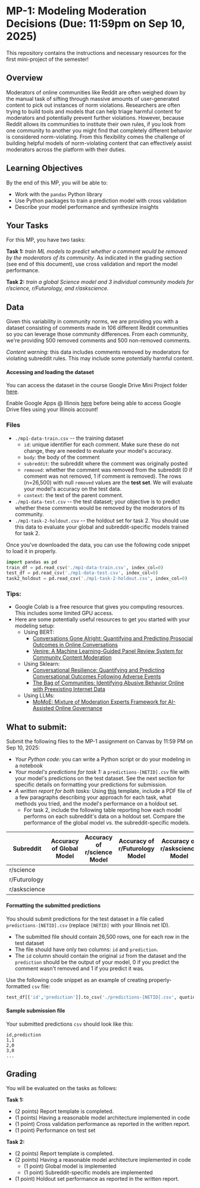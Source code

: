 # MP-1: Modeling Moderation Decisions (Due: 11:59pm on Sep 10, 2025)

This repository contains the instructions and necessary resources for the first mini-project of the semester!

## Overview

Moderators of online communities like Reddit are often weighed down by the manual task of sifting through massive amounts of user-generated content to pick out instances of norm violations. Researchers are often trying to build tools and models that can help triage harmful content for moderators and potentially prevent further violations. 
However, because Reddit allows its communities to institute their own rules, if you look from one community to another you might find that completely different behavior is considered norm-violating. From this flexibility comes the challenge of building helpful models of norm-violating content that can effectively assist moderators across the platform with their duties. 

## Learning Objectives

By the end of this MP, you will be able to:

* Work with the `pandas` Python library
* Use Python packages to train a prediction model with cross validation
* Describe your model performance and synthesize insights
  

## Your Tasks

For this MP, you have two tasks:

**Task 1:** *train ML models to predict whether a comment would be removed by the moderators of its community*. As indicated in the grading section (see end of this document), use cross validation and report the model performance.

**Task 2:** *train a global Science model and 3 individual community models for r/science, r/Futurology, and r/askscience.*

## Data

Given this variability in community norms, we are providing you with a dataset consisting of comments made in 106 different Reddit communities so you can leverage those community differences. From each community, we're providing 500 removed comments and 500 non-removed comments.

*Content warning:* this data includes comments removed by moderators for violating subreddit rules. This may include some potentially harmful content.

#### Accessing and loading the dataset

You can access the dataset in the course Google Drive Mini Project folder [here](https://drive.google.com/drive/folders/1kgXkjtvMU0k9SE9R8Cui_XkELef9RMx-?usp=drive_link).

Enable Google Apps @ Illinois [here](https://cloud-dashboard.illinois.edu/) before being able to access Google Drive files using your Illinois account! 

### Files

* `./mp1-data-train.csv` -- the training dataset
  * `id`: unique identifier for each comment. Make sure these do not change, they are needed to evaluate your model's accuracy.
  * `body`: the body of the comment
  * `subreddit`: the subreddit where the comment was originally posted
  * `removed`: whether the comment was removed from the subreddit (0 if comment was not removed, 1 if comment is removed). The rows (n=26,500) with null `removed` values are the **test set**. We will evaluate your model's accuracy on the test data. 
  * `context`: the text of the parent comment.
* `./mp1-data-test.csv` -- the test dataset; your objective is to predict whether these comments would be removed by the moderators of its community.
* `./mp1-task-2-holdout.csv` -- the holdout set for task 2. You should use this data to evaluate your global and subreddit-specific models trained for task 2.

Once you've downloaded the data, you can use the following code snippet to load it in properly.

```python
import pandas as pd
train_df = pd.read_csv('./mp1-data-train.csv', index_col=0)
test_df = pd.read_csv('./mp1-data-test.csv', index_col=0)
task2_holdout = pd.read_csv('./mp1-task-2-holdout.csv', index_col=0)
```

### Tips:
* Google Colab is a free resource that gives you computing resources. This includes some limited GPU access.
* Here are some potentially useful resources to get you started with your modeling setup:
   * Using BERT:
      * [Conversations Gone Alright: Quantifying and Predicting
Prosocial Outcomes in Online Conversations](https://drive.google.com/file/d/1-DGqgtXOBt3u_yVzM5YovLECZur4GqzN/view)
      * [Venire: A Machine Learning-Guided Panel Review System for
Community Content Moderation](https://arxiv.org/pdf/2410.23448)
   * Using Sklearn:
      * [Conversational Resilience: Quantifying and Predicting Conversational Outcomes Following Adverse Events](https://ojs.aaai.org/index.php/ICWSM/article/view/19314) 
      * [The Bag of Communities: Identifying Abusive Behavior Online with Preexisting Internet Data](https://dl.acm.org/doi/abs/10.1145/3025453.3026018)
   * Using LLMs:
      * [MoMoE: Mixture of Moderation Experts Framework
for AI-Assisted Online Governance](https://arxiv.org/pdf/2505.14483)

## What to submit:
Submit the following files to the MP-1 assignment on Canvas by 11:59 PM on Sep 10, 2025:
* *Your Python code:* you can write a Python script or do your modeling in a notebook
* *Your model's predictions for task 1:* a `predictions-[NETID].csv` file with your model's predictions on the test dataset. See the next section for specific details on formatting your predictions for submission.
* *A written report for both tasks:* Using [this](https://docs.google.com/document/d/1zBLe6tQo1JXezl5mzyuEwdaBCpqtMOhZ9N4rQ1z_MLk/edit?usp=drive_link) template, include a PDF file of a few paragraphs describing your approach for each task, what methods you tried, and the model's performance on a holdout set.
    * For task 2, include the following table reporting how each model performs on each subreddit's data on a holdout set. Compare the performance of the global model vs. the subreddit-specific models.

 | Subreddit | Accuracy of Global Model | Accuracy of r/science Model | Accuracy of r/Futurology Model | Accuracy of r/askscience Model|
| ---- | ---- | ---- | ---- | ---- |
| r/science
| r/Futurology
| r/askscience


#### Formatting the submitted predictions

You should submit predictions for the test dataset in a file called `predictions-[NETID].csv` (replace `[NETID]` with your Illinois net ID).
* The submitted file should contain 26,500 rows, one for each row in the test dataset
* The file should have only two columns: `id` and `prediction`. 
* The `id` column should contain the original `id` from the dataset and the `prediction` should be the output of your model, 0 if you predict the comment wasn't removed and 1 if you predict it was.

Use the following code snippet as an example of creating properly-formatted `csv` file:
```python
test_df[['id','prediction']].to_csv('./predictions-[NETID].csv', quoting=csv.QUOTE_NONNUMERIC)
```

#### Sample submission file

Your submitted predictions `csv` should look like this:

```csv
id,prediction
1,1
2,0
3,0
...
```

## Grading

You will be evaluated on the tasks as follows:

**Task 1:**
* (2 points) Report template is completed.
* (1 points) Having a reasonable model architecture implemented in code
* (1 point) Cross validation performance as reported in the written report.
* (1 point) Performance on test set

**Task 2:**
* (2 points) Report template is completed.
* (2 points) Having a reasonable model architecture implemented in code
    * (1 point) Global model is implemented
    * (1 point) Subreddit-specific models are implemented
* (1 point) Holdout set performance as reported in the written report.

